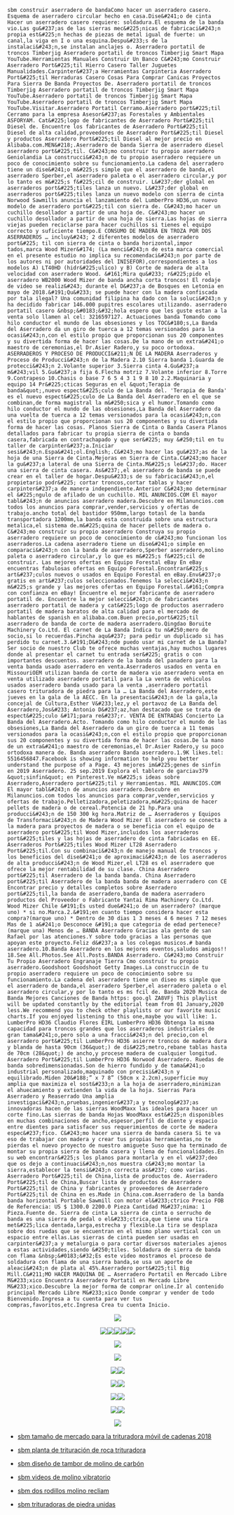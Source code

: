
```
sbm construir aserradero de bandaComo hacer un aserradero casero. Esquema de aserradero circular hecho en casa.Dise&#241;o de cinta Hacer un aserradero casero requiere: soldadura.El esquema de la banda vio.Las gu&#237;as de las sierras mec&#225;nicas de fabricaci&#243;n propia est&#225;n hechas de piezas de metal igual de fuerte: un canal,la viga en I o una esquina.Despu&#233;s de la instalaci&#243;n,se instalan anclajes o. Aserradero portatil de troncos Timberjig Aserradero portatil de troncos Timberjig Smart Mapa YouTube.Herramientas Manuales Construir Un Banco C&#243;mo Construir Aserradero Port&#225;til Hierro Casero Taller Juguetes Manualidades.Carpinter&#237;a Herramientas Carpinteria Aserradero Port&#225;til Herraduras Casero Cosas Para Comprar Canicas Proyectos Para Sierra De Banda Proyectos De. Aserradero portatil de troncos Timberjig Aserradero portatil de troncos Timberjig Smart Mapa YouTube.Aserradero portatil de troncos Timberjig Smart Mapa YouTube.Aserradero portatil de troncos Timberjig Smart Mapa YouTube.Visitar.Aserradero Portatil Cerramo.Aserradero port&#225;til Cerramo para la empresa Asesor&#237;as Forestales y Ambientales ASFORYAM. Cat&#225;logo de fabricantes de Aserradero Port&#225;til Diesel de. Encuentre los fabricantes de Aserradero Port&#225;til Diesel de alta calidad,proveedores de Aserradero Port&#225;til Diesel y productos Aserradero Port&#225;til Diesel al mejor precio en Alibaba.com.MEN&#218;.Aserradero de banda Sierra de aserradero diesel aserradero port&#225;til. C&#243;mo construir tu propio aserradero Geniolandia La construcci&#243;n de tu propio aserradero requiere un poco de conocimiento sobre su funcionamiento.La cadena del aserradero tiene un dise&#241;o m&#225;s simple que el aserradero de banda,el aserradero Sperber,el aserradero paleta o el aserradero circular,y por lo tanto es m&#225;s f&#225;cil de construir. L&#237;der global en aserraderos port&#225;tiles lanza un nuevo. L&#237;der global en aserraderos port&#225;tiles lanza un nuevo modelo con sierra de cinta Norwood Sawmills anuncia el lanzamiento del LumberPro HD36,un nuevo modelo de aserradero port&#225;til con sierra de. C&#243;mo hacer un cuchillo desollador a partir de una hoja de. C&#243;mo hacer un cuchillo desollador a partir de una hoja de sierra.Las hojas de sierra viejas pueden reciclarse para hacer cuchillos si tienes el equipo correcto y suficiente tiempo.E CONSUMO DE MADERA EN TROZA POR DOS ASERRADEROS … incluy&#243; 2 diferentes modelos de aserradero port&#225; til con sierra de cinta o banda horizontal,impor tados,marca Wood Mizer&#174; (La menci&#243;n de esta marca comercial en el presente estudio no implica su recomendaci&#243;n por parte de los autores ni por autoridades del INISEFOR),correspondientes a los modelos A) LT40HD (hidr&#225;ulico) y B) Corte de madera de alta velocidad con aserradero Wood. &#161;Mira qu&#233; r&#225;pido el aserradero WB2000 Wood Mizer de banda ancha corta troncos! El rodaje de video se realiz&#243; durante el D&#237;a de Bosques en Letonia en mayo de 2018.&#191;Qu&#233; se puede hacer con la madera confiscada por tala ilegal? Una comunidad filipina ha dado con la soluci&#243;n y ha decidido fabricar 146.000 pupitres escolares utilizando. aserradero portatil casero &nbsp;&#0183;&#32;hola espero que les guste estan a la venta solo llamen al cel: 3216597127. Actuaciones banda Tomando como hilo conductor el mundo de las obsesiones y los TOC&#180;s,La Banda del Aserradero da un giro de tuerca a 12 temas versionados para la ocasi&#243;n,con el estilo propio que proporcionan sus 20 componentes y su divertida forma de hacer las cosas.De la mano de un extra&#241;o maestro de ceremonias,el Dr.Asier Radero,y su poco ortodoxa. ASERRADEROS Y PROCESO DE PRODUCCI&#211;N DE LA MADERA Aserraderos y Proceso de Producci&#243;n de la Madera 2.10 Sierra banda 1.Guarda de protecci&#243;n 2.Volante superior 3.Sierra cinta 4.Gu&#237;a m&#243;vil 5.Gu&#237;a fija 6.Flecha motriz 7.Volante inferior 8.Torre 9.Contrapeso 10.Chasis o base 7 6 5 4 3 1 9 8 10 2.2.Maquinaria y equipo 14 Pr&#225;cticas Seguras en el &quot;Terapia de banda&quot;,nuevo espect&#225;culo de La Banda del. 'Terapia de Banda' es el nuevo espect&#225;culo de La Banda del Aserradero en el que se combinan,de forma magistral la m&#250;sica y el humor.Tomando como hilo conductor el mundo de las obsesiones,La Banda del Aserradero da una vuelta de tuerca a 12 temas versionados para la ocasi&#243;n,con el estilo propio que proporcionan sus 20 componentes y su divertida forma de hacer las cosas. Planos Sierra de Cinta o Banda Casera Planos detallados para fabricar tu propia sierra de cinta o banda casera,fabricada en contrachapado y que ser&#225; muy &#250;til en tu taller de carpinter&#237;a.Iniciar sesi&#243;n.Espa&#241;ol.English;.C&#243;mo hacer las gu&#237;as de la hoja de una Sierra de Cinta.Mejoras en Sierra de Cinta.C&#243;mo hacer la gu&#237;a lateral de una Sierra de Cinta.M&#225;s le&#237;do. Hacer una sierra de cinta casera. As&#237;,el aserradero de banda se puede crear en el taller de hogar.Despu&#233;s de su fabricaci&#243;n,el propietario podr&#225; cortar troncos,cortar tablas y hacer carpinter&#237;a de manera independiente.Anterior C&#243;mo determinar el &#225;ngulo de afilado de un cuchillo. MIL ANUNCIOS.COM El mayor tabl&#243;n de anuncios aserradero madera.Descubre en Milanuncios.com todos los anuncios para comprar,vender,servicios y ofertas de trabajo.ancho total del bastidor 950mm,largo totasl de la banda transportadora 1200mm,la banda esta construida sobre una estructura metalica,el sistema de.m&#225;quina de hacer pellets de madera o. C&#243;mo construir su propio aserradero Construya su propio aserradero requiere un poco de conocimiento de c&#243;mo funcionan los aserraderos.La cadena aserradero tiene un dise&#241;o simple en comparaci&#243;n con la banda de aserradero,Sperber aserradero,molino paleta o aserradero circular,y lo que es m&#225;s f&#225;cil de construir. Las mejores ofertas en Equipo Forestal eBay En eBay encuentras fabulosas ofertas en Equipo Forestal.Encontrar&#225;s art&#237;culos nuevos o usados en Equipo Forestal en eBay.Env&#237;o gratis en art&#237;culos seleccionados.Tenemos la selecci&#243;n m&#225;s grande y las mejores ofertas en Equipo Forestal.&#161;Compra con confianza en eBay! Encuentre el mejor fabricante de aserradero portatil de. Encuentre la mejor selecci&#243;n de fabricantes aserradero portatil de madera y cat&#225;logo de productos aserradero portatil de madera baratos de alta calidad para el mercado de hablantes de spanish en alibaba.com.Buen precio,port&#225;til aserradero de banda de corte de madera aserradero.Qingdao Boruite Machinery Co.Ltd. El carnet de La Banda Indica tu n&#250;mero de socio,si lo recuerdas.Pincha aqu&#237; para pedir un duplicado si has perdido tu carnet.3.&#191;D&#243;nde puedo usar mi carnet de La Banda? Ser socio de nuestro Club te ofrece muchas ventajas,hay muchos lugares donde al presentar el carnet tu entrada ser&#225; gratis o con importantes descuentos. aserradero de la banda del panadero para la venta banda usado aserradero en venta.Aserraderos usados en venta en MissouriOEM utilizan banda de corte de madera vio aserradero venta en venta utilizado aserradero portatil para la La venta de vehiculos usados aserradero banda usado para la venta ,aserradero portatil casero trituradora de piedra para la … La Banda del Aserradero,este jueves en la gala de la AECC. En la presentaci&#243;n de la gala,la concejal de Cultura,Esther V&#233;lez,y el portavoz de La Banda del Aserradero,Jos&#233; Antonio D&#237;az,han destacado que se trata de espect&#225;culo &#171;para re&#237;r. VENTA DE ENTRADAS Concierto La Banda del Aserradero.Acto. Tomando como hilo conductor el mundo de las obsesiones,La Banda del Aserradero da un giro de tuerca a 11 temas versionados para la ocasi&#243;n,con el estilo propio que proporcionan sus 20 componentes y su divertida forma de hacer las cosas.De la mano de un extra&#241;o maestro de ceremonias,el Dr.Asier Radero,y su poco ortodoxa manera de. Banda aserradero Banda aserradero.1.9K likes.tel: 5516456847.Facebook is showing information to help you better understand the purpose of a Page. 43 mejores im&#225;genes de sinfin en 2019 Aserradero. 25 sep.2019 Explora el tablero de garciav379 &quot;sinfin&quot; en Pinterest.Ve m&#225;s ideas sobre Aserradero,Aserradero port&#225;til y Herramientas. MIL ANUNCIOS.COM El mayor tabl&#243;n de anuncios aserradero.Descubre en Milanuncios.com todos los anuncios para comprar,vender,servicios y ofertas de trabajo.Pelletizadora,peletizadora,m&#225;quina de hacer pellets de madera o de cereal.Potencia de 21 hp.Para una producci&#243;n de 150 300 kg hora.Matriz de … Aserraderos y Equipos de Transformaci&#243;n de Madera Wood Mizer El aserradero se conecta a la madera para proyectos de madera o se beneficia con el equipo de aserradero port&#225;til Wood Mizer,incluidos los aserraderos port&#225;tiles y las hojas de aserradero de cinta fabricadas en EE. Aserraderos Port&#225;tiles Wood Mizer LT28 Aserradero Port&#225;til.Con su combinaci&#243;n de manejo manual de troncos y los beneficios del dise&#241;o de aproximaci&#243;n de los aserraderos de alta producci&#243;n de Wood Mizer,el LT28 es el aserradero que ofrece la mejor rentabilidad de su clase. China Aserradero port&#225;til Aserradero de la banda banda. China Aserradero port&#225;til Aserradero de la banda banda de madera aserradero con CE Encontrar precio y detalles completos sobre Aserradero port&#225;til,la banda de aserradero,banda de madera aserradero productos del Proveedor o Fabricante Yantai Rima Machinery Co.Ltd. Wood Mizer Chile &#191;Es usted due&#241;o de un aserradero? (marque uno) * si no.Marca.2.&#191;en cuanto tiempo considera hacer esta compra?(marque uno) * Dentro de 30 dias 1 3 meses 4 6 meses 7 12 meses Mas de 1 a&#241;o Desconoce &#191;a que categoria de edad pertenece? (marque una) Menos de … BANDA Aserradero Gracias ala gente de san Rafael por las atenciones.Y sobre todo gracias a las personas que apoyan este proyecto.Feliz d&#237;a a los colegas musicos.# banda aserradero.10.Banda Aserradero en los mejores eventos,saludos amigos!! 18.See All.Photos.See All.Posts.BANDA Aserradero. C&#243;mo Construir Tu Propio Aserradero Engranaje Tierra Cmo construir tu propio aserradero.Goodshoot Goodshoot Getty Images.La construccin de tu propio aserradero requiere un poco de conocimiento sobre su funcionamiento.La cadena del aserradero tiene un diseo ms simple que el aserradero de banda,el aserradero Sperber,el aserradero paleta o el aserradero circular,y por lo tanto es ms fcil de. Banda 2020 Musica de Banda Mejores Canciones de Banda https: goo.gl ZA8VFj This playlist will be updated constantly by the editorial team from 01 January,2020 less.We recommend you to check other playlists or our favorite music charts.If you enjoyed listening to this one,maybe you will like: 1. LumberPro HD36 Claudio Flores EIRL LumberPro HD36 Obtenga la misma capacidad para troncos grandes que los aserraderos industriales de gran tama&#241;o,pero solo a una fracci&#243;n del precio,con el aserradero port&#225;til LumberPro HD36 asierre troncos de madera dura y blanda de hasta 90cm (36&quot;) de di&#225;metro,rebane tablas hasta de 70cm (28&quot;) de ancho,y procese madera de cualquier longitud. Aserradero Port&#225;til LumberPro HD36 Norwood Aserradero. Ruedas de banda sobredimensionadas.Son de hierro fundido y de tama&#241;o industrial personalizado,maquinado con precisi&#243;n y equilibrado.Miden 20&#188;” x 7 8” (50cm x 2.2cm),superficie muy amplia que maximiza el sost&#233;n a la hoja de aserradero,minimizan el ahuecamiento y extienden la vida de la hoja. Sierras Para Aserradero y Reaserrado Una amplia investigaci&#243;n,pruebas,ingenier&#237;a y tecnolog&#237;as innovadoras hacen de las sierras WoodMaxx las ideales para hacer un corte fino.Las sierras de banda Hojas WoodMaxx est&#225;n disponibles en muchas combinaciones de ancho,espesor,perfil de diente y espacio entre dientes para satisfacer sus requerimientos de corte de madera espec&#237;fico. C&#243;mo hacer una sierra de banda casera Si te va eso de trabajar con madera y crear tus propias herramientas,no te pierdas el nuevo proyecto de nuestro amiguete Suso que ha terminado de montar su propia sierra de banda casera y llena de funcionalidades.En su web encontrar&#225;s los planos para montarla y en el v&#237;deo que os dejo a continuaci&#243;n,nos muestra c&#243;mo montar la sierra,establecer la tensi&#243;n correcta as&#237; como varias. Aserradero Port&#225;til de China,lista de productos de. Aserradero Port&#225;til de China,Buscar lista de productos de Aserradero Port&#225;til de China y fabricantes y proveedores de Aserradero Port&#225;til de China en es.Made in China.com.Aserradero de la banda banda horizontal Portable Sawmill con motor el&#233;ctrico Precio FOB de Referencia: US $ 1300.0 2200.0 Pieza Cantidad M&#237;nima: 1 Pieza.Fuente de. Sierra de cinta La sierra de cinta o serrucho de banda es una sierra de pedal o el&#233;ctrica,que tiene una tira met&#225;lica dentada,larga,estrecha y flexible.La tira se desplaza sobre dos ruedas que se encuentran en el mismo plano vertical con un espacio entre ellas.Las sierras de cinta pueden ser usadas en carpinter&#237;a y metalurgia o para cortar diversos materiales ajenos a estas actividades,siendo &#250;tiles. Soldadura de sierra de banda con flama &nbsp;&#0183;&#32;Es este video mostramos el proceso de soldadura con flama de una sierra banda,se usa un aporte de aleaci&#243;n de plata al 45%.Aserradero port&#225;til Big Mill.C&#211;MO HACER MAQUINA DE … Aserradero Portatil en Mercado Libre M&#233;xico Encuentra Aserradero Portatil en Mercado Libre M&#233;xico.Descubre la mejor forma de comprar online.Ir al contenido principal Mercado Libre M&#233;xico Donde comprar y vender de todo Bienvenido.Ingresa a tu cuenta para ver tus compras,favoritos,etc.Ingresa Crea tu cuenta Inicio. 
```

<div align="center">

<a href="https://es-crusher.shibang-china.com/github&k=sbm+construir+aserradero+de+banda"><img src="https://static.shibang-china.com/es/crusher/logo.jpg"></a>

<a href="https://es-crusher.shibang-china.com/github&k=sbm+construir+aserradero+de+banda"><img src="https://static.shibang-china.com/es/crusher/index.jpg"></a><a href="https://es-crusher.shibang-china.com/material.htmlgithub&k=sbm+construir+aserradero+de+banda"><img src="https://static.shibang-china.com/es/crusher/material.jpg"></a><a href="https://es-crusher.shibang-china.com/application.htmlgithub&k=sbm+construir+aserradero+de+banda"><img src="https://static.shibang-china.com/es/crusher/application.jpg"></a><a href="https://es-crusher.shibang-china.com/aboutus.htmlgithub&k=sbm+construir+aserradero+de+banda"><img src="https://static.shibang-china.com/es/crusher/aboutus.jpg"></a><a href="https://es-crusher.shibang-china.com/contact.htmlgithub&k=sbm+construir+aserradero+de+banda"><img src="https://static.shibang-china.com/es/crusher/contact.jpg"></a>

<a href="https://es-crusher.shibang-china.com/github&k=sbm+construir+aserradero+de+banda"><img src="https://static.shibang-china.com/es/crusher/banner.jpg"></a>

<a href="https://swt.shibang-china.com/github&k=sbm+construir+aserradero+de+banda"><img src="https://static.shibang-china.com/es/crusher/text.jpg"></a>

<a href="https://swt.shibang-china.com/github&k=sbm+construir+aserradero+de+banda"><img src="https://static.shibang-china.com/es/crusher/chat.jpg"></a><a href="https://es-crusher.shibang-china.com/contact.htmlgithub&k=sbm+construir+aserradero+de+banda"><img src="https://static.shibang-china.com/es/crusher/message.jpg"></a>

<a href="https://es-crusher.shibang-china.com/products/pe.htmlgithub&k=sbm+construir+aserradero+de+banda"><img src="https://static.shibang-china.com/es/crusher/pe.jpg"></a><a href="https://es-crusher.shibang-china.com/products/pf.htmlgithub&k=sbm+construir+aserradero+de+banda"><img src="https://static.shibang-china.com/es/crusher/pf.jpg"></a>

<a href="https://es-crusher.shibang-china.com/products/hpt.htmlgithub&k=sbm+construir+aserradero+de+banda"><img src="https://static.shibang-china.com/es/crusher/hpt.jpg"></a><a href="https://es-crusher.shibang-china.com/products/vsi.htmlgithub&k=sbm+construir+aserradero+de+banda"><img src="https://static.shibang-china.com/es/crusher/vsi.jpg"></a>

<a href="https://es-crusher.shibang-china.com/products/klv.htmlgithub&k=sbm+construir+aserradero+de+banda"><img src="https://static.shibang-china.com/es/crusher/klv.jpg"></a><a href="https://es-crusher.shibang-china.com/products/portable.htmlgithub&k=sbm+construir+aserradero+de+banda"><img src="https://static.shibang-china.com/es/crusher/portable.jpg"></a>

<a href="https://swt.shibang-china.com/github&k=sbm+construir+aserradero+de+banda"><img src="https://static.shibang-china.com/es/crusher/case.jpg"></a>

</div>


* [sbm tamaño de mercado para la trituradora móvil de cadenas 2018](sbm%20tama%C3%B1o%20de%20mercado%20para%20la%20trituradora%20m%C3%B3vil%20de%20cadenas%202018.md)

* [sbm planta de trituración de roca trituradora](sbm%20planta%20de%20trituraci%C3%B3n%20de%20roca%20trituradora.md)

* [sbm diseño de tambor de molino de carbón](sbm%20dise%C3%B1o%20de%20tambor%20de%20molino%20de%20carb%C3%B3n.md)

* [sbm videos de molino vibratorio](sbm%20videos%20de%20molino%20vibratorio.md)

* [sbm dos rodillos molino recliam](sbm%20dos%20rodillos%20molino%20recliam.md)

* [sbm trituradoras de piedra unidas](sbm%20trituradoras%20de%20piedra%20unidas.md)